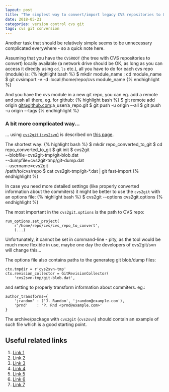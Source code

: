 ```yaml
---
layout: post
title: "The simplest way to convert/import legacy CVS repositories to GIT"
date: 2018-05-21
categories: version control cvs git
tags: cvs git conversion
---
```

Another task that should be relatively simple seems to be unnecessary
complicated everywhere - so a quick note here.

Assuming that you have the `CVSROOT` (the tree with CVS repositories
to convert) locally available (a network drive should be OK, as long
as you can access it directly using `cd`, `ls` etc.),
all you have to do for each cvs repo (module) is:
{% highlight bash %}
$ mkdir module_name ; cd module_name
$ git cvsimport -v -d :local:/home/repo/cvs module_name
{% endhighlight %}

And you have the cvs module in a new git repo, you can eg. add a remote
and push all there, eg. for github:
{% highlight bash %}
$ git remote add origin git@github.com:a_user/a_repo.git
$ git push -u origin --all
$ git push -u origin --tags
{% endhighlight %}


### A bit more complicated way...
... using [`cvs2git` (`cvs2svn`)][7.] is described on [this page][3.].

The shortest way:
{% highlight bash %}
$ mkdir repo_converted_to_git
$ cd repo_converted_to_git
$ git init
$ cvs2git \
    --blobfile=cvs2git-tmp/git-blob.dat \
    --dumpfile=cvs2git-tmp/git-dump.dat \
    --username=cvs2git \
    /path/to/cvs/repo
$ cat cvs2git-tmp/git-*.dat | git fast-import
{% endhighlight %}

In case you need more detailed settings (like properly converted
information about the commiters) it might be better to use
the `cvs2git` with an options file:
{% highlight bash %}
$ cvs2git --options cvs2git.options
{% endhighlight %}

The most important in the `cvs2git.options` is the path to CVS repo:
```
run_options.set_project(
    r'/home/repo/cvs/cvs_repo_to_convert',
    (...)
```
Unfortunately, it cannot be set in command-line - pity, as the tool would be
much more flexible in use, maybe one day the developers of cvs2git/svn will
change this...

The options file also contains paths to the generateg git blob/dump files:
```
ctx.tmpdir = r'cvs2svn-tmp'
ctx.revision_collector = GitRevisionCollector(
    'cvs2svn-tmp/git-blob.dat',
```
and setting to properly transform information about commiters. eg.:
```
author_transforms={
    'jrandom' : ('J. Random', 'jrandom@example.com'),
    'prnd'    : 'P. Rnd <prnd@example.com>'
}
```

The archive/package with `cvs2git` (`cvs2svn`) should contain an example
of such file which is a good starting point.


Useful related links
--------------------
1. [Link 1][1.]
2. [Link 2][2.]
3. [Link 3][3.]
4. [Link 4][4.]
5. [Link 5][5.]
6. [Link 6][6.]
7. [Link 7][7.]

[1.]: http://gitolite.com/archived/cvs2git.html
[2.]: https://stackoverflow.com/questions/20869710/migrate-from-cvs-to-git-without-losing-history
[3.]: https://blog.derakkilgo.com/2013/12/11/steps-to-migrate-a-code-repository-from-cvs-to-git/
[4.]: https://gist.github.com/binarytemple/a707114df7067c1c81ab
[5.]: http://www.mcs.anl.gov/~jacob/cvs2svn/cvs2git.html
[6.]: http://web.mit.edu/svn/src/cvs2svn-1.4.0/www/cvs2svn.html
[7.]: http://cvs2svn.tigris.org/cvs2git.html
